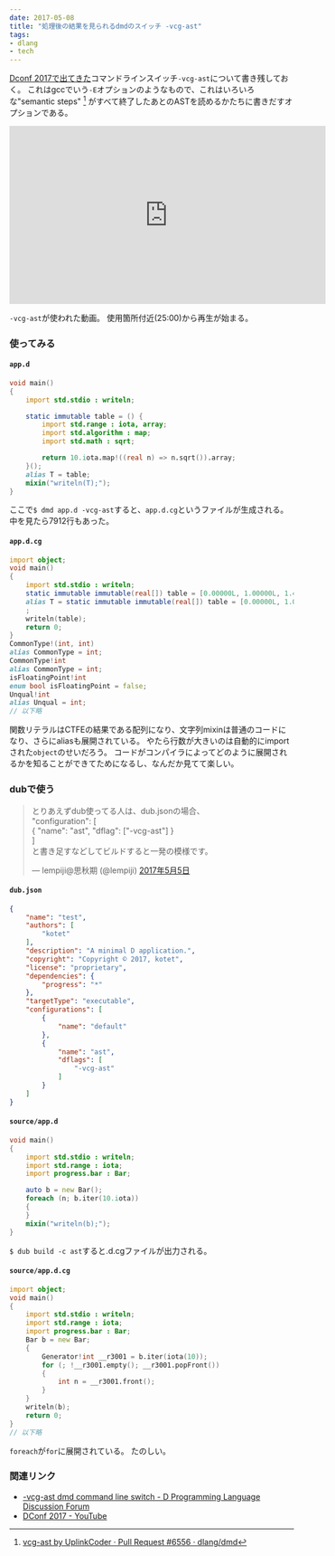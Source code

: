 ```yaml
---
date: 2017-05-08
title: "処理後の結果を見られるdmdのスイッチ -vcg-ast"
tags:
- dlang
- tech
---
```


[Dconf 2017で出てきた](http://dconf.org/2017/talks/koch.html)コマンドラインスイッチ`-vcg-ast`について書き残しておく。
これはgccでいう`-E`オプションのようなもので、これはいろいろな"semantic steps" [^1]
がすべて終了したあとのASTを読めるかたちに書きだすオプションである。

<iframe width="560" height="315" src="https://www.youtube-nocookie.com/embed/crHnumzsLUs?rel=0" frameborder="0" allow="autoplay; encrypted-media" allowfullscreen></iframe>

`-vcg-ast`が使われた動画。
使用箇所付近(25:00)から再生が始まる。

### 使ってみる

#### `app.d`

```d
void main()
{
	import std.stdio : writeln;

	static immutable table = () {
		import std.range : iota, array;
		import std.algorithm : map;
		import std.math : sqrt;

		return 10.iota.map!((real n) => n.sqrt()).array;
	}();
	alias T = table;
	mixin("writeln(T);");
}
```

ここで`$ dmd app.d -vcg-ast`すると、`app.d.cg`というファイルが生成される。
中を見たら7912行もあった。

#### `app.d.cg`

```d
import object;
void main()
{
	import std.stdio : writeln;
	static immutable immutable(real[]) table = [0.00000L, 1.00000L, 1.41421L, 1.73205L, 2.00000L, 2.23607L, 2.44949L, 2.64575L, 2.82843L, 3.00000L];
	alias T = static immutable immutable(real[]) table = [0.00000L, 1.00000L, 1.41421L, 1.73205L, 2.00000L, 2.23607L, 2.44949L, 2.64575L, 2.82843L, 3.00000L];
	;
	writeln(table);
	return 0;
}
CommonType!(int, int)
alias CommonType = int;
CommonType!int
alias CommonType = int;
isFloatingPoint!int
enum bool isFloatingPoint = false;
Unqual!int
alias Unqual = int;
// 以下略
```

関数リテラルはCTFEの結果である配列になり、文字列mixinは普通のコードになり、さらにaliasも展開されている。
やたら行数が大きいのは自動的にimportされた`object`のせいだろう。
コードがコンパイラによってどのように展開されるかを知ることができてためになるし、なんだか見てて楽しい。

### dubで使う

<blockquote class="twitter-tweet" data-lang="ja"><p lang="ja" dir="ltr">とりあえずdub使ってる人は、dub.jsonの場合、<br>&quot;configuration&quot;: [<br> { &quot;name&quot;: &quot;ast&quot;, &quot;dflag&quot;: [&quot;-vcg-ast&quot;] }<br>]<br>と書き足すなどしてビルドすると一発の模様です。</p>&mdash; lempiji@思秋期 (@lempiji) <a href="https://twitter.com/lempiji/status/860459096897576960">2017年5月5日</a></blockquote>
<script async src="//platform.twitter.com/widgets.js" charset="utf-8"></script>

#### `dub.json`

```json
{
	"name": "test",
	"authors": [
		"kotet"
	],
	"description": "A minimal D application.",
	"copyright": "Copyright © 2017, kotet",
	"license": "proprietary",
	"dependencies": {
		"progress": "*"
	},
	"targetType": "executable",
	"configurations": [
		{
			"name": "default"
		},
		{
			"name": "ast",
			"dflags": [
				"-vcg-ast"
			]
		}
	]
}
```

#### `source/app.d`

```d
void main()
{
	import std.stdio : writeln;
	import std.range : iota;
	import progress.bar : Bar;

	auto b = new Bar();
	foreach (n; b.iter(10.iota))
	{
	}
	mixin("writeln(b);");
}
```

`$ dub build -c ast`すると.d.cgファイルが出力される。

#### `source/app.d.cg`

```d
import object;
void main()
{
	import std.stdio : writeln;
	import std.range : iota;
	import progress.bar : Bar;
	Bar b = new Bar;
	{
		Generator!int __r3001 = b.iter(iota(10));
		for (; !__r3001.empty(); __r3001.popFront())
		{
			int n = __r3001.front();
		}
	}
	writeln(b);
	return 0;
}
// 以下略
```

`foreach`が`for`に展開されている。
たのしい。

### 関連リンク

- [-vcg-ast dmd command line switch - D Programming Language Discussion Forum](http://forum.dlang.org/thread/oendp1$ct4$1@digitalmars.com)
- [DConf 2017 - YouTube](https://www.youtube.com/playlist?list=PL3jwVPmk_PRxo23yyoc0Ip_cP3-rCm7eB)

[^1]: [vcg-ast by UplinkCoder · Pull Request #6556 · dlang/dmd](https://github.com/dlang/dmd/pull/6556)